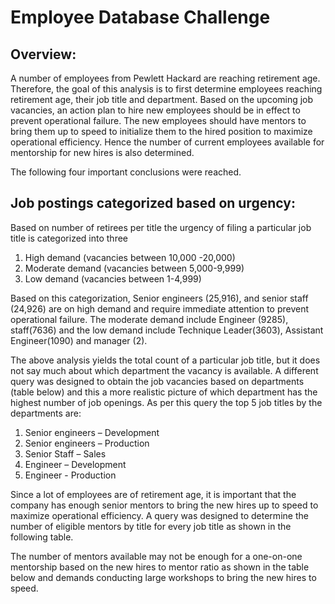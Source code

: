 # Employee Database Challenge

## **Overview:**

A number of employees from Pewlett Hackard are reaching retirement age. Therefore, the goal of this analysis is to first determine employees reaching retirement age, their job title and department. Based on the upcoming job vacancies, an action plan to hire new employees should be in effect to prevent operational failure. The new employees should have mentors to bring them up to speed to initialize them to the hired position to maximize operational efficiency. Hence the number of current employees available for mentorship for new hires is also determined.

The following four important conclusions were reached.

## **Job postings categorized based on urgency:**

Based on number of retirees per title the urgency of filing a particular job title is categorized into three

1.	High demand (vacancies between 10,000 -20,000)
2.	Moderate demand (vacancies between 5,000-9,999)
3.	Low demand (vacancies between 1-4,999)

Based on this categorization, Senior engineers (25,916), and senior staff (24,926) are on high demand and require immediate attention to prevent operational failure. The moderate demand include Engineer (9285), staff(7636) and the low demand include Technique Leader(3603), Assistant Engineer(1090) and manager (2).

The above analysis yields the total count of a particular job title, but it does not say much about which department the vacancy is available. A different query was designed to obtain the job vacancies based on departments (table below) and this a more realistic picture of which department has the highest number of job openings. As per this query the top 5 job titles by the departments are:

1.	Senior engineers – Development 
2.	Senior engineers – Production
3.	Senior Staff – Sales
4.	Engineer – Development
5.	Engineer - Production


Since a lot of employees are of retirement age, it is important that the company has enough senior mentors to bring the new hires up to speed to maximize operational efficiency. A query was designed to determine the number of eligible mentors by title for every job title as shown in the following table. 


The number of mentors available may not be enough for a one-on-one mentorship based on the new hires to mentor ratio as shown in the table below and demands conducting large workshops to bring the new hires to speed.

